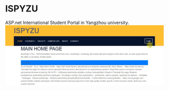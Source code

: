 # ISPYZU
ASP.net   International Student Portal in Yangzhou university.
![alt text](https://github.com/TeamV5/ISPYZU/blob/main/Pictures/gitup.jpg?raw=true)
